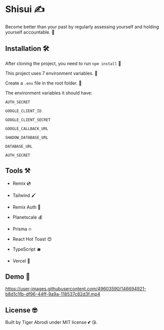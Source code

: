 # Shisui ✍️

Become better than your past by regularly assessing yourself and holding yourself accountable. 💪

## Installation 🛠️

After cloning the project, you need to run `npm install` 🔧

This project uses 7 environment variables. 🤠
<br>

Create a `.env` file in the root folder. 💫
<br>

The environment variables it should have:
<br>

`AUTH_SECRET`
<br>

`GOOGLE_CLIENT_ID`
<br>

`GOOGLE_CLIENT_SECRET`
<br>

`GOOGLE_CALLBACK_URL`
<br>

`SHADOW_DATABASE_URL`
<br>

`DATABASE_URL`
<br>

`AUTH_SECRET`
<br>

## Tools ⚒️

- Remix 💿

- Tailwind 🖌️

- Remix Auth 🔐

- Planetscale 💰

- Prisma 🔥

- React Hot Toast 😍

- TypeScript 🫐

- Vercel 🚀

## Demo 🎥

https://user-images.githubusercontent.com/49603590/146694921-b8d1c1fb-df96-44ff-9a9a-118537c82d3f.mp4


## License :nerd_face:

Built by Tiger Abrodi under MIT license :two_hearts: 😘.
